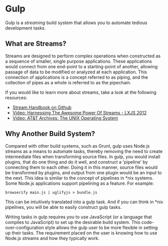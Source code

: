 # Gulp

Gulp is a _streaming_ build system that allows you to automate tedious development tasks.

## What are Streams?
Streams are designed to perform complex operations when constructed as a sequence of smaller, single purpose applications. These applications would connect from one end-point to a starting-point of another, allowing passage of data to be modified or analyzed at each application. This connection of applications is a concept referred to as piping, and the collection of pipes as a whole is referred to as the pipechain.

If you would like to learn more about streams, take a look at the following resources:
- [Stream Handbook on Github](https://github.com/substack/stream-handbook "Stream Handbook on Github")
- [Video: Harnessing The Awesome Power Of Streams - LXJS 2012](http://www.youtube.com/watch?v=lQAV3bPOYHo "Video: Harnessing The Awesome Power Of Streams - LXJS 2012")
- [Video: AT&T Archives: The UNIX Operating System](http://youtu.be/tc4ROCJYbm0?t=5m32s "Video: AT&T Archives: The UNIX Operating System")

## Why Another Build System?
Compared with other build systems, such as Grunt, gulp uses Node.js streams as a means to automate tasks, thereby removing the need to create intermediate files when transforming source files. In gulp, you would install plugins, that do one thing and do it well, and construct a 'pipeline' by connecting them to each other. Doing it in this manner, source files would be transformed by plugins, and output from one plugin would be an input to the next. This idea is similar to the concept of pipelines in *nix systems. Some Node.js applications support pipelining as a feature. For example:

`browserify main.js | uglifyjs > bundle.js`

This can be intuitively translated into a gulp task. And if you can think in *nix pipelines, you will be able to easily construct gulp tasks.

Writing tasks in gulp requires you to use JavaScript (or a language that compiles to JavaScript) to set up the desirable build system. This code-over-configuration style allows the gulp user to be more flexible in setting up their tasks. The requirement placed on the user is knowing how to use Node.js streams and how they typically work.
